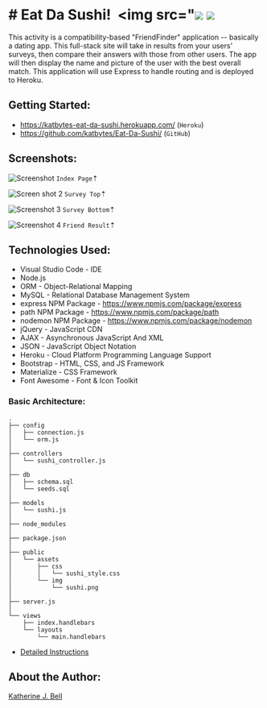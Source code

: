 # &#35; Eat Da Sushi!&nbsp;&nbsp;<img src="<img src="https://img.icons8.com/color/48/000000/sushi.png">&nbsp;<img src="https://img.icons8.com/color/48/000000/sashimi.png">
This activity is a compatibility-based "FriendFinder" application -- basically a dating app. This full-stack site will take in results from your users' surveys, then compare their answers with those from other users. The app will then display the name and picture of the user with the best overall match. This application will use Express to handle routing and is deployed to Heroku.

## Getting Started:
* https://katbytes-eat-da-sushi.herokuapp.com/ (`Heroku`)
* https://github.com/katbytes/Eat-Da-Sushi/ (`GitHub`)

## Screenshots:
![Screenshot](https://github.com/katbytes/Eat-Da-Sushi/app/assets/imgs/screen_1.png)
`Index Page`&#8673;

![Screen shot 2](https://github.com/katbytes/Eat-Da-Sushi/app/assets/imgs/screen_2.png)
`Survey Top`&#8673;

![Screenshot 3](https://github.com/katbytes/Eat-Da-Sushi/app/assets/imgs/screen_3.png)
`Survey Bottom`&#8673;

![Screenshot 4](https://github.com/katbytes/Eat-Da-Sushi/app/assets/imgs/screen_4.png)
`Friend Result`&#8673;

## Technologies Used:
* Visual Studio Code - IDE
* Node.js
* ORM - Object-Relational Mapping
* MySQL - Relational Database Management System
* express NPM Package - https://www.npmjs.com/package/express
* path NPM Package - https://www.npmjs.com/package/path
* nodemon NPM Package - https://www.npmjs.com/package/nodemon
* jQuery - JavaScript CDN
* AJAX - Asynchronous JavaScript And XML
* JSON - JavaScript Object Notation
* Heroku -  Cloud Platform Programming Language Support
* Bootstrap - HTML, CSS, and JS Framework
* Materialize - CSS Framework
* Font Awesome - Font & Icon Toolkit

### Basic Architecture:
```
.
├── config
│   ├── connection.js
│   └── orm.js
│ 
├── controllers
│   └── sushi_controller.js
│
├── db
│   ├── schema.sql
│   └── seeds.sql
│
├── models
│   └── sushi.js
│ 
├── node_modules
│ 
├── package.json
│
├── public
│   └── assets
│       ├── css
│       │   └── sushi_style.css
│       └── img
│           └── sushi.png
│   
├── server.js
│
└── views
    ├── index.handlebars
    └── layouts
        └── main.handlebars
```
* [Detailed Instructions](https://katbytes.github.io/Eat-Da-Sushi/app/assets/misc/homework_instructions)

## About the Author:
[Katherine J. Bell](https://github.com/katbytes)
